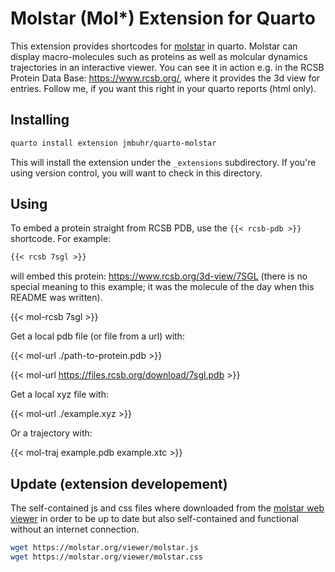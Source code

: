 # Molstar (Mol*) Extension for Quarto

This extension provides shortcodes for [molstar](https://github.com/molstar/molstar) in quarto.
Molstar can display macro-molecules such as proteins as well as molcular dynamics trajectories in an interactive viewer.
You can see it in action e.g. in the RCSB Protein Data Base: <https://www.rcsb.org/>, where it provides the 3d view for entries.
Follow me, if you want this right in your quarto reports (html only).

## Installing

```sh
quarto install extension jmbuhr/quarto-molstar
```

This will install the extension under the `_extensions` subdirectory.
If you're using version control, you will want to check in this directory.

## Using

To embed a protein straight from RCSB PDB, use the `{{< rcsb-pdb >}}` shortcode. For example:

```default
{{< rcsb 7sgl >}} 
```

will embed this protein: <https://www.rcsb.org/3d-view/7SGL> (there is no special meaning to this example; it was the molecule of the day when this README was written).

{{< mol-rcsb 7sgl >}} 

Get a local pdb file (or file from a url) with:

{{< mol-url ./path-to-protein.pdb >}} 

{{< mol-url https://files.rcsb.org/download/7sgl.pdb >}} 

Get a local xyz file with:

{{< mol-url ./example.xyz >}} 

Or a trajectory with:

{{< mol-traj example.pdb example.xtc >}}

## Update (extension developement)

The self-contained js and css files where downloaded from the [molstar web viewer](https://molstar.org/viewer/) in order to be up to date but also self-contained and functional without an internet connection. 

```bash
wget https://molstar.org/viewer/molstar.js
wget https://molstar.org/viewer/molstar.css
```

